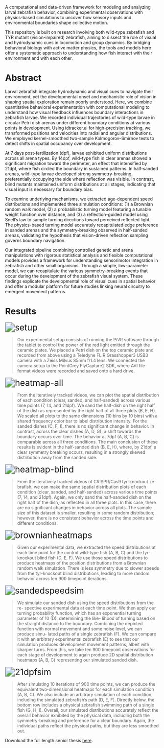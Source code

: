 A computational and data-driven framework for modeling and analyzing larval zebrafish behavior, combining experimental observations with physics-based simulations to uncover how sensory inputs and environmental boundaries shape collective motion.

This repository is built on research involving both wild-type zebrafish and TYR mutant (vision-impaired) zebrafish, aiming to dissect the role of visual and hydrodynamic cues in locomotion and group dynamics. By bridging behavioral biology with active matter physics, the tools and models here offer a systematic approach to understanding how fish interact with their environment and with each other.

# Abstract

Larval zebrafish integrate hydrodynamic and visual cues to navigate their environment, yet the developmental onset and mechanistic role of vision in shaping spatial exploration remain poorly understood. Here, we combine quantitative behavioral experimentation with computational modeling to understand how visual feedback influences boundary interactions in zebrafish larvae. We recorded individual trajectories of wild-type larvae in circular Petri dish arenas under different boundary conditions at various points in development. Using idtracker.ai for high-precision tracking, we transformed positions and velocities into radial and angular distributions. We employed kernel-smoothed two-sample Kolmogorov–Smirnov tests to detect shifts in spatial occupancy over development.

At 7 days post-fertilization (dpf), larvae exhibited uniform distributions across all arena types. By 14dpf, wild-type fish in clear arenas showed a significant migration toward the perimeter, an effect that intensified by 21dpf, where fish circled the boundary in sustained patterns. In half-sanded arenas, wild-type larvae developed strong symmetry-breaking, preferentially occupying the side where reflection was visible. In contrast, blind mutants maintained uniform distributions at all stages, indicating that visual input is necessary for boundary bias.

To examine underlying mechanisms, we extracted age-dependent speed distributions and implemented three simulation conditions: (1) a Brownian random walk model, (2) a probabilistic turning model featuring a tunable weight function over distance, and (3) a reflection-guided model using Snell’s law to sample turning directions toward perceived reflected light. The physics-based turning model accurately recapitulated edge preference in sanded arenas and the symmetry-breaking observed in half-sanded arenas, validating the hypothesis that vision-driven reflection sampling governs boundary navigation.

Our integrated pipeline combining controlled genetic and arena manipulations with rigorous statistical analysis and flexible computational models provides a framework for understanding sensorimotor integration in zebrafish and other small organisms. Through a simple, low-parameter model, we can recapitulate the various symmetry-breaking events that occur during the development of the zebrafish visual system. These findings explicate the developmental role of visual cues in spatial behavior and offer a modular platform for future studies linking neural circuitry to emergent movement patterns.

# Results

<img src="./assets/img/setup.jpg" alt="setup" style="zoom: 200%;">

> Our experimental setup consists of running the PiVR software through the
tablet to control the power of the red light emitted through the ceramic plates. We
placed a Petri dish on the top ceramic plate and recorded from above using a Teledyne
FLIR Grasshopper3 USB3 camera with a Zeiss Milvus 85mm f/1.4 lens. We connected
the camera setup to the PointGrey FlyCapture2 SDK, where AVI file-format videos
were recorded and saved onto a hard drive.

<img src="./assets/img/heatmap_all.jpg" alt="heatmap-all" style="zoom: 200%;">

> From the iteratively tracked videos, we can plot the spatial distribution
of each condition (clear, sanded, and half-sanded) across various time points (7, 14,
and 21dpf). We sand the half-dish on the right half of the dish as represented by the
right half of all three plots (B, E, H). We scaled all plots to the same dimensions (10
bins by 10 bins) with a shared frequency color bar to label distribution intensity. For
the sanded dishes (C, F, I), there is no significant change in behavior. In contrast,
across the clear dishes (A, D, G), a shift towards the boundary occurs over time.
The behavior at 7dpf (A, B, C) is comparable across all three conditions. The main
conclusion of these results is evident in the half-sanded dish (B, E, H), where, by
21dpf, a clear symmetry breaking occurs, resulting in a strongly skewed distribution
away from the sanded side.

<img src="./assets/img/heatmap_blind.jpg" alt="heatmap-blind" style="zoom: 200%;">

> From the iteratively tracked videos of CRISPR/Cas9 tyr-knockout ze-
brafish, we can make the same spatial distribution plots of each condition (clear,
sanded, and half-sanded) across various time points (7, 14, and 21dpf). Again, we
only sand the half-sanded dish on the right half of the dish, as reflected in all three
plots. In this case, there are no significant changes in behavior across all plots. The
sample size of this dataset is smaller, resulting in some random distribution; however,
there is no consistent behavior across the time points and different conditions.

<img src="./assets/img/brownianheatmaps.jpg" alt="brownianheatmaps" style="zoom: 200%;">

> Given our experimental data, we extracted the speed distributions at
each time point for the control wild-type fish (A, B, C) and the tyr-knockout blind
fish (D, E, F). We use those speed distributions to produce heatmaps of the position
distributions from a Brownian random walk simulation. There is less symmetry due
to slower speeds from the tyr-knockout blind distributions, leading to more random
behavior across ten 900 timepoint iterations.

<img src="./assets/img/sandedspeedsim.jpg" alt="sandedspeedsim" style="zoom: 200%;">

> We simulate our sanded dish using the speed distributions from the re-
spective experimental data at each time point. We then apply our turning probability
function, which has an exponential turning parameter of 10 (D), determining the like-
lihood of turning based on the straight distance to the boundary. Combining the
depicted function with normal movement and some noise level, we can produce simu-
lated paths of a single zebrafish (F). We can compare it with an arbitrary experimental
zebrafish (E) to see that our simulation produces development movement patterns,
albeit with sharper turns. From this, we take ten 900 timepoint observations for each
stage of development to again produce 2D spatial distribution heatmaps (A, B, C)
representing our simulated sanded dish.

<img src="./assets/img/21dpf_simulation.jpg" alt="21dpfsim" style="zoom: 200%;">

> After simulating 10 iterations of 900 time points, we can produce the
equivalent two-dimensional heatmaps for each simulation condition (A, B, C). We also
include an arbitrary simulation of each condition, including the simulated zebrafish’s
path (D, E, F). Directly below, the bottom row includes a physical zebrafish swimming
path of a single fish (G, H, I). Overall, our simulated distributions accurately reflect the
overall behavior exhibited by the physical data, including both the symmetry-breaking
and preference for a clear boundary. Again, the individual paths reflect the physical
paths, but they are less smoothed out.

Download the full length senior thesis [here](Eric_Zhu_Senior_Thesis.pdf).
